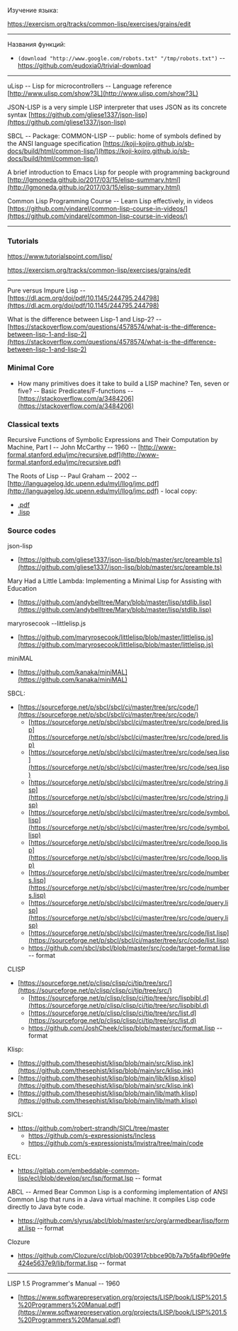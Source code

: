 <!-- @format -->

Изучение языка:

https://exercism.org/tracks/common-lisp/exercises/grains/edit

---

Названия функций:

- `(download "http://www.google.com/robots.txt" "/tmp/robots.txt")` -- https://github.com/eudoxia0/trivial-download

---

uLisp -- Lisp for microcontrollers -- Language reference
[http://www.ulisp.com/show?3L](http://www.ulisp.com/show?3L)

JSON-LISP is a very simple LISP interpreter that uses JSON as its concrete syntax
[https://github.com/gliese1337/json-lisp](https://github.com/gliese1337/json-lisp)

SBCL -- Package: COMMON-LISP -- public: home of symbols defined by the ANSI language specification
[https://koji-kojiro.github.io/sb-docs/build/html/common-lisp/](https://koji-kojiro.github.io/sb-docs/build/html/common-lisp/)

A brief introduction to Emacs Lisp for people with programming background
[http://lgmoneda.github.io/2017/03/15/elisp-summary.html](http://lgmoneda.github.io/2017/03/15/elisp-summary.html)

Common Lisp Programming Course -- Learn Lisp effectively, in videos
[https://github.com/vindarel/common-lisp-course-in-videos/](https://github.com/vindarel/common-lisp-course-in-videos/)

---

### Tutorials

https://www.tutorialspoint.com/lisp/

https://exercism.org/tracks/common-lisp/exercises/grains/edit

---

Pure versus Impure Lisp -- [https://dl.acm.org/doi/pdf/10.1145/244795.244798](https://dl.acm.org/doi/pdf/10.1145/244795.244798)

What is the difference between Lisp-1 and Lisp-2? -- [https://stackoverflow.com/questions/4578574/what-is-the-difference-between-lisp-1-and-lisp-2](https://stackoverflow.com/questions/4578574/what-is-the-difference-between-lisp-1-and-lisp-2)

### Minimal Core

- How many primitives does it take to build a LISP machine? Ten, seven or five? -- Basic Predicates/F-functions -- [https://stackoverflow.com/a/3484206](https://stackoverflow.com/a/3484206)

### Classical texts

Recursive Functions of Symbolic Expressions and Their Computation by Machine, Part I -- John McCarthy -- 1960 -- [http://www-formal.stanford.edu/jmc/recursive.pdf](http://www-formal.stanford.edu/jmc/recursive.pdf)

The Roots of Lisp -- Paul Graham -- 2002 -- [http://languagelog.ldc.upenn.edu/myl/llog/jmc.pdf](http://languagelog.ldc.upenn.edu/myl/llog/jmc.pdf) - local copy:

- [.pdf](./_doc/The%20Roots%20of%20Lisp%20-%20Paul%20Graham/jmc.pdf)
- [.lisp](./_doc/The%20Roots%20of%20Lisp%20-%20Paul%20Graham/jmc.lisp)

### Source codes

json-lisp

- [https://github.com/gliese1337/json-lisp/blob/master/src/preamble.ts](https://github.com/gliese1337/json-lisp/blob/master/src/preamble.ts)

Mary Had a Little Lambda: Implementing a Minimal Lisp for Assisting with Education

- [https://github.com/andybelltree/Mary/blob/master/lisp/stdlib.lisp](https://github.com/andybelltree/Mary/blob/master/lisp/stdlib.lisp)

maryrosecook --littlelisp.js

- [https://github.com/maryrosecook/littlelisp/blob/master/littlelisp.js](https://github.com/maryrosecook/littlelisp/blob/master/littlelisp.js)

miniMAL

- [https://github.com/kanaka/miniMAL](https://github.com/kanaka/miniMAL)

SBCL:

- [https://sourceforge.net/p/sbcl/sbcl/ci/master/tree/src/code/](https://sourceforge.net/p/sbcl/sbcl/ci/master/tree/src/code/)
  - [https://sourceforge.net/p/sbcl/sbcl/ci/master/tree/src/code/pred.lisp](https://sourceforge.net/p/sbcl/sbcl/ci/master/tree/src/code/pred.lisp)
  - [https://sourceforge.net/p/sbcl/sbcl/ci/master/tree/src/code/seq.lisp](https://sourceforge.net/p/sbcl/sbcl/ci/master/tree/src/code/seq.lisp)
  - [https://sourceforge.net/p/sbcl/sbcl/ci/master/tree/src/code/string.lisp](https://sourceforge.net/p/sbcl/sbcl/ci/master/tree/src/code/string.lisp)
  - [https://sourceforge.net/p/sbcl/sbcl/ci/master/tree/src/code/symbol.lisp](https://sourceforge.net/p/sbcl/sbcl/ci/master/tree/src/code/symbol.lisp)
  - [https://sourceforge.net/p/sbcl/sbcl/ci/master/tree/src/code/loop.lisp](https://sourceforge.net/p/sbcl/sbcl/ci/master/tree/src/code/loop.lisp)
  - [https://sourceforge.net/p/sbcl/sbcl/ci/master/tree/src/code/numbers.lisp](https://sourceforge.net/p/sbcl/sbcl/ci/master/tree/src/code/numbers.lisp)
  - [https://sourceforge.net/p/sbcl/sbcl/ci/master/tree/src/code/query.lisp](https://sourceforge.net/p/sbcl/sbcl/ci/master/tree/src/code/query.lisp)
  - [https://sourceforge.net/p/sbcl/sbcl/ci/master/tree/src/code/list.lisp](https://sourceforge.net/p/sbcl/sbcl/ci/master/tree/src/code/list.lisp)
  - https://github.com/sbcl/sbcl/blob/master/src/code/target-format.lisp -- format

CLISP

- [https://sourceforge.net/p/clisp/clisp/ci/tip/tree/src/](https://sourceforge.net/p/clisp/clisp/ci/tip/tree/src/)
  - [https://sourceforge.net/p/clisp/clisp/ci/tip/tree/src/lispbibl.d](https://sourceforge.net/p/clisp/clisp/ci/tip/tree/src/lispbibl.d)
  - [https://sourceforge.net/p/clisp/clisp/ci/tip/tree/src/list.d](https://sourceforge.net/p/clisp/clisp/ci/tip/tree/src/list.d)
  - https://github.com/JoshCheek/clisp/blob/master/src/format.lisp -- format

Klisp:

- [https://github.com/thesephist/klisp/blob/main/src/klisp.ink](https://github.com/thesephist/klisp/blob/main/src/klisp.ink)
- [https://github.com/thesephist/klisp/blob/main/lib/klisp.klisp](https://github.com/thesephist/klisp/blob/main/src/klisp.ink)
- [https://github.com/thesephist/klisp/blob/main/lib/math.klisp](https://github.com/thesephist/klisp/blob/main/lib/math.klisp)

SICL:

- https://github.com/robert-strandh/SICL/tree/master
  - https://github.com/s-expressionists/Incless
  - https://github.com/s-expressionists/Invistra/tree/main/code

ECL:

- https://gitlab.com/embeddable-common-lisp/ecl/blob/develop/src/lsp/format.lsp -- format

ABCL -- Armed Bear Common Lisp is a conforming implementation of ANSI Common Lisp that runs in a Java virtual machine. It compiles Lisp code directly to Java byte code.

- https://github.com/slyrus/abcl/blob/master/src/org/armedbear/lisp/format.lisp -- format

Clozure

- https://github.com/Clozure/ccl/blob/003917cbbce90b7a7b5fa4bf90e9fe424e5637e9/lib/format.lisp -- format

---

LISP 1.5 Programmer's Manual -- 1960

- [https://www.softwarepreservation.org/projects/LISP/book/LISP%201.5%20Programmers%20Manual.pdf](https://www.softwarepreservation.org/projects/LISP/book/LISP%201.5%20Programmers%20Manual.pdf)
